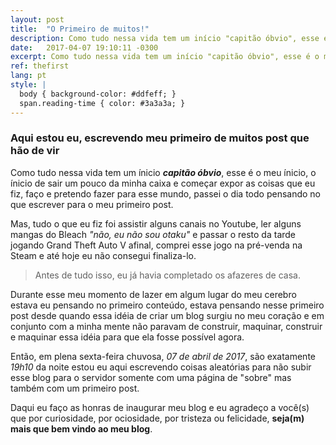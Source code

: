 ```yaml
---
layout: post
title:  "O Primeiro de muitos!"
description: Como tudo nessa vida tem um início "capitão óbvio", esse é o meu ínicio, de sair um pouco da minha caixa e começar expor as coisas que eu fiz, faço e pretendo fazer para.
date:   2017-04-07 19:10:11 -0300
excerpt: Como tudo nessa vida tem um início "capitão óbvio", esse é o meu ínicio, de sair um pouco da minha caixa e começar expor as coisas que eu fiz, faço e pretendo fazer para...
ref: thefirst
lang: pt
style: |
  body { background-color: #ddfeff; }
  span.reading-time { color: #3a3a3a; }
---
```

### Aqui estou eu, escrevendo meu primeiro de muitos post que hão de vir

Como tudo nessa vida tem um ínicio ***capitão óbvio***, esse é o meu ínicio, o ínicio de sair um pouco da minha caixa e começar expor as coisas que eu fiz, faço e pretendo fazer para esse mundo, passei o dia todo pensando no que escrever para o meu primeiro post.   

Mas, tudo o que eu fiz foi assistir alguns canais no Youtube, ler alguns mangas do Bleach *"não, eu não sou otaku"* e passar o resto da tarde jogando Grand Theft Auto V afinal, comprei esse jogo na pré-venda na Steam e até hoje eu não consegui finaliza-lo.   

> Antes de tudo isso, eu já havia completado os afazeres de casa.

Durante esse meu momento de lazer em algum lugar do meu cerebro estava eu pensando no primeiro conteúdo, estava pensando nesse primeiro post desde quando essa idéia de criar um blog surgiu no meu coração e em conjunto com a minha mente não paravam de construir, maquinar, construir e maquinar essa idéia para que ela fosse possível agora.

Então, em plena sexta-feira chuvosa, *07 de abril de 2017*, são exatamente *19h10* da noite estou eu aqui escrevendo coisas aleatórias para não subir esse blog para o servidor somente com uma página de "sobre" mas também com um primeiro post.

Daqui eu faço as honras de inaugurar meu blog e eu agradeço a você(s) que por curiosidade, por ociosidade, por tristeza ou felicidade, **seja(m) mais que bem vindo ao meu blog**.
